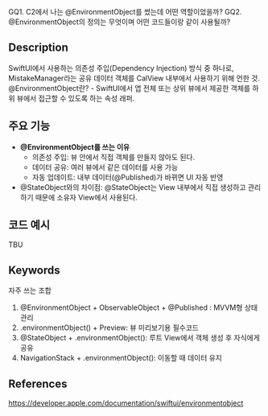 
GQ1. C2에서 나는 @EnvironmentObject를 썼는데 어떤 역할이었을까?
GQ2. @EnvironmentObject의 정의는 무엇이며 어떤 코드들이랑 같이 사용될까?

## Description

[](https://github.com/DeveloperAcademy-POSTECH/2025-SSG-A1/blob/main/Templates/Template.md#description)SwiftUI에서 사용하는 의존성 주입(Dependency Injection) 방식 중 하나로, MistakeManager라는 공유 데이터 객체를 CalView 내부에서 사용하기 위해 언한 것. @EnvironmentObject란? - SwiftUI에서 앱 전체 또는 상위 뷰에서 제공한 객체를 하위 뷰에서 접근할 수 있도록 하는 속성 래퍼.

## 주요 기능

- **@EnvironmentObject를 쓰는 이유**
	- 의존성 주입: 뷰 안에서 직접 객체를 만들지 않아도 된다.
	- 데이터 공유: 여러 뷰에서 같은 데이터를 사용 가능
	- 자동 업데이트: 내부 데이터(@Published)가 바뀌면 UI 자동 반영
- @StateObject와의 차이점: @StateObject는 View 내부에서 직접 생성하고 관리하기 때문에 소유자 View에서 사용된다.

## 코드 예시

TBU

## Keywords

자주 쓰는 조합

1. @EnvironmentObject + ObservableObject + @Published : MVVM형 상태 관리
2. .environmentObject() + Preview: 뷰 미리보기용 필수코드
3. @StateObject + .environmentObject(): 루트 View에서 객체 생성 후 자식에게 공유
4. NavigationStack + .environmentObject(): 이동할 때 데이터 유지

## References

https://developer.apple.com/documentation/swiftui/environmentobject